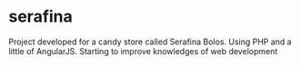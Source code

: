 # serafina
Project developed for a candy store called Serafina Bolos. Using PHP and a little of AngularJS. Starting to improve knowledges of web development

